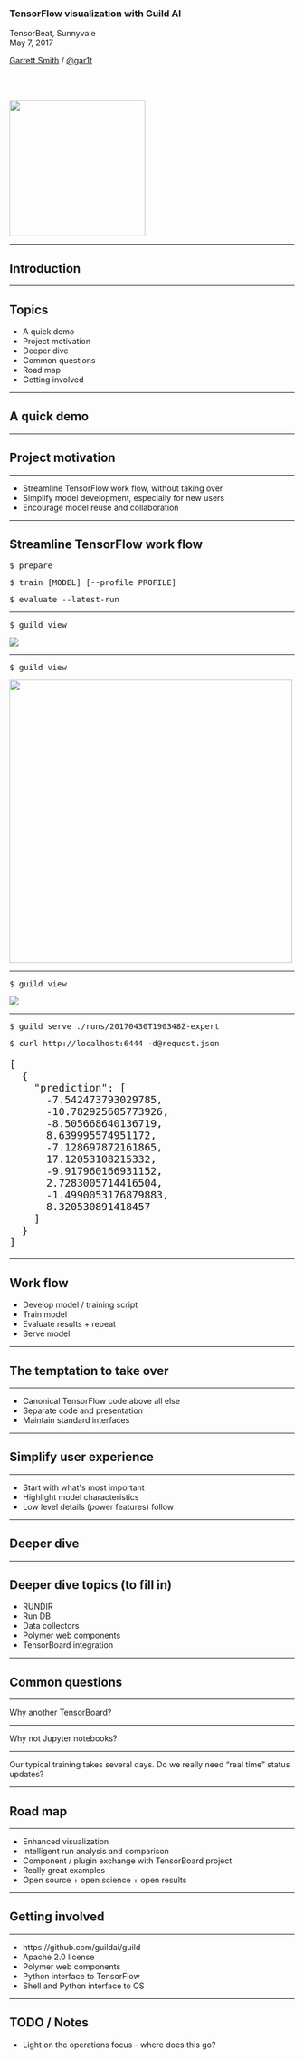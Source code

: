 <style>
.reveal li {
  font-size: 120%;
}

.reveal li {
  list-style-type: none;
  line-height: 1.1;
  margin-bottom: 1.5rem;
}

.reveal pre {
  border: none;
  background-color: black;
  padding: 1rem;
}

.reveal .narrow {
  width: 640px;
}

.reveal .mt {
  margin-top: 2.5rem;
}

.reveal .mb0 {
  margin-bottom: 0;
}

.reveal .mt0 {
  margin-top: 0;
}

.reveal .q {
  font-size: 130%;
}
</style>

### TensorFlow visualization with Guild AI

TensorBeat, Sunnyvale<br>May 7, 2017

[Garrett Smith](http://gar1t.com) / [@gar1t](https://twitter.com/gar1t)

<a href="https://guild.ai">
<img src="img/logo-white-lg.png" width="240" style="margin-top:3rem">
</a>

---

<section data-background="#336">
<h2>Introduction</h2>
</section>

---

## Topics

<ul>
<li class="fragment">A quick demo
<li class="fragment">Project motivation
<li class="fragment">Deeper dive
<li class="fragment">Common questions
<li class="fragment">Road map
<li class="fragment">Getting involved
</ul>

---

<section data-background="#336">
<h2>A quick demo</h2>
</section>

---

<section data-background="#336">
<h2>Project motivation</h2>
</section>

---

<ul>
<li>Streamline TensorFlow work flow, without taking over
<li class="fragment">Simplify model development, especially for new users
<li class="fragment">Encourage model reuse and collaboration
</ul>

---

## Streamline TensorFlow work flow

<pre class="fragment narrow">
$ prepare
</pre>

<pre class="fragment narrow mt">
$ train <span class="fragment">[MODEL]</span> <span class="fragment">[--profile PROFILE]</span>
</pre>

<pre class="fragment narrow mt">
$ evaluate --latest-run
</pre>

---

<pre class="narrow">
$ guild view
</pre>

<img class="fragment narrow" src="img/view-5.png">

---

<pre class="narrow">
$ guild view
</pre>

<img src="img/view-2.png" height="500">

---

<pre class="narrow">
$ guild view
</pre>

<img class="narrow" src="img/view-10.png">

---

<pre class="narrow">
$ guild serve ./runs/20170430T190348Z-expert
</pre>

<pre class="narrow fragment mt mb0">
$ curl http://localhost:6444 -d@request.json
</pre>

<pre class="narrow fragment mt0" style="font-size:18px">
[
  {
    "prediction": [
      -7.542473793029785,
      -10.782925605773926,
      -8.505668640136719,
      8.639995574951172,
      -7.128697872161865,
      17.12053108215332,
      -9.917960166931152,
      2.7283005714416504,
      -1.4990053176879883,
      8.320530891418457
    ]
  }
]
</pre>

---

## Work flow

- Develop model / training script
- Train model
- Evaluate results + repeat
- Serve model

---

## The temptation to take over

---

<ul>
<li>Canonical TensorFlow code above all else
<li class="fragment">Separate code and presentation
<li class="fragment">Maintain standard interfaces
</ul>

---

## Simplify user experience

---

<ul>
<li>Start with what's most important
<li class="fragment">Highlight model characteristics
<li class="fragment">Low level details (power features) follow
</ul>

---

<section data-background="#336">
<h2>Deeper dive</h2>
</section>

---

## Deeper dive topics (to fill in)

- RUNDIR
- Run DB
- Data collectors
- Polymer web components
- TensorBoard integration

---

<section data-background="#336">
<h2>Common questions</h2>
</section>

---

<div class="q">Why another TensorBoard?</div>

---

<div class="q">Why not Jupyter notebooks?</div>

---

<div class="q">Our typical training takes several days. Do we really
need &ldquo;real time&rdquo; status updates?</div>

---

<section data-background="#336">
<h2>Road map</h2>
</section>

---

<ul>
<li>Enhanced visualization
<li class="fragment">Intelligent run analysis and comparison
<li class="fragment">Component / plugin exchange with TensorBoard project
<li class="fragment">Really great examples
<li class="fragment">Open source + open science + open results
</ul>

---

<section data-background="#336">
<h2>Getting involved</h2>
</section>

---

<ul>
<li>https://github.com/guildai/guild
<li class="fragment">Apache 2.0 license
<li class="fragment">Polymer web components
<li class="fragment">Python interface to TensorFlow
<li class="fragment">Shell and Python interface to OS
</ul>

---

## TODO / Notes

- Light on the operations focus - where does this go?
